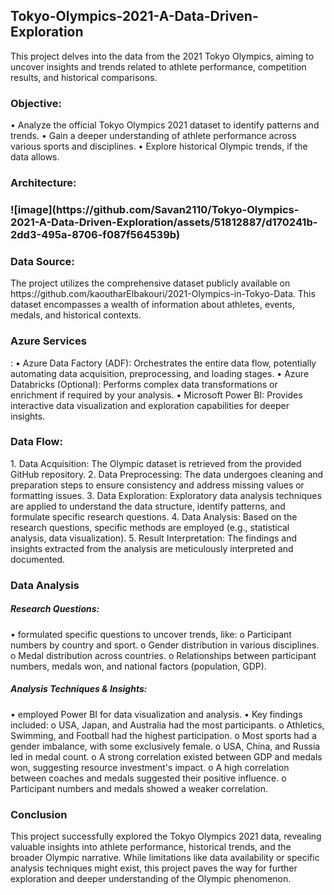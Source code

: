 ## Tokyo-Olympics-2021-A-Data-Driven-Exploration

This project delves into the data from the 2021 Tokyo Olympics, aiming to uncover insights and trends related to athlete performance, competition results, and historical comparisons.

<h3>Objective:</h3>
•	Analyze the official Tokyo Olympics 2021 dataset to identify patterns and trends.
•	Gain a deeper understanding of athlete performance across various sports and disciplines.
•	Explore historical Olympic trends, if the data allows.

<h3>Architecture:<h3>
![image](https://github.com/Savan2110/Tokyo-Olympics-2021-A-Data-Driven-Exploration/assets/51812887/d170241b-2dd3-495a-8706-f087f564539b)

<h3>Data Source:</h3>
The project utilizes the comprehensive dataset publicly available on https://github.com/kaoutharElbakouri/2021-Olympics-in-Tokyo-Data. This dataset encompasses a wealth of information about athletes, events, medals, and historical contexts.

<h3>Azure Services</h3>:
•	Azure Data Factory (ADF): Orchestrates the entire data flow, potentially automating data acquisition, preprocessing, and loading stages.
•	Azure Databricks (Optional): Performs complex data transformations or enrichment if required by your analysis.
•	Microsoft Power BI: Provides interactive data visualization and exploration capabilities for deeper insights.

<h3>Data Flow:</h3>
1.	Data Acquisition: The Olympic dataset is retrieved from the provided GitHub repository.
2.	Data Preprocessing: The data undergoes cleaning and preparation steps to ensure consistency and address missing values or formatting issues.
3.	Data Exploration: Exploratory data analysis techniques are applied to understand the data structure, identify patterns, and formulate specific research questions.
4.	Data Analysis: Based on the research questions, specific methods are employed (e.g., statistical analysis, data visualization).
5.	Result Interpretation: The findings and insights extracted from the analysis are meticulously interpreted and documented.

<h3>Data Analysis</h3>
<h5>Research Questions:</h5>
    •	formulated specific questions to uncover trends, like: 
      o	Participant numbers by country and sport.
      o	Gender distribution in various disciplines.
      o	Medal distribution across countries.
      o	Relationships between participant numbers, medals won, and national factors (population, GDP).
<h5>Analysis Techniques & Insights:</h5>
    •	employed Power BI for data visualization and analysis.
    •	Key findings included: 
      o	USA, Japan, and Australia had the most participants.
      o	Athletics, Swimming, and Football had the highest participation.
      o	Most sports had a gender imbalance, with some exclusively female.
      o	USA, China, and Russia led in medal count.
      o	A strong correlation existed between GDP and medals won, suggesting resource investment's impact.
      o	A high correlation between coaches and medals suggested their positive influence.
      o	Participant numbers and medals showed a weaker correlation.

<h3>Conclusion</h3>
This project successfully explored the Tokyo Olympics 2021 data, revealing valuable insights into athlete performance, historical trends, and the broader Olympic narrative. While limitations like data availability or specific analysis techniques might exist, this project paves the way for further exploration and deeper understanding of the Olympic phenomenon.

